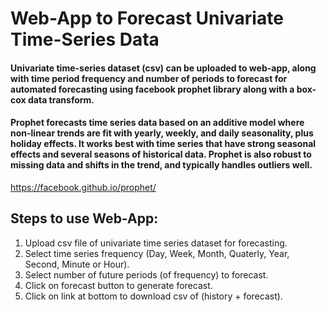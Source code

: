 # Web-App to Forecast Univariate Time-Series Data

#### Univariate time-series dataset (csv) can be uploaded to web-app, along with time period frequency and number of periods to forecast for automated forecasting using facebook prophet library along with a box-cox data transform.

#### Prophet forecasts time series data based on an additive model where non-linear trends are fit with yearly, weekly, and daily seasonality, plus holiday effects. It works best with time series that have strong seasonal effects and several seasons of historical data. Prophet is also robust to missing data and shifts in the trend, and typically handles outliers well.

https://facebook.github.io/prophet/

## Steps to use Web-App:

1. Upload csv file of univariate time series dataset for forecasting.
2. Select time series frequency (Day, Week, Month, Quaterly, Year, Second, Minute or Hour).
3. Select number of future periods (of frequency) to forecast.
4. Click on forecast button to generate forecast.
5. Click on link at bottom to download csv of (history + forecast).  
